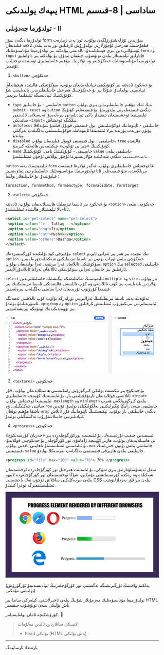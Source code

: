 # يىپەك يولىدىكى HTML ساداسى | 8-قىسىم

## تولدۇرما جەدۋىلى - II



تولدۇرما دىگەن سۆز form سۆزىدىن ئۆزلەشتۈرۈلگەن بولۇپ، تور بەت زىيارەت قىلغۇچىنىڭ ھەرخىل ئۇچۇرلارنى تولدۇرۇش ئارقىلىق تور بەت بىلەن ئالاقە قىلىدىغان ئۇسۇللىرىدىن بىرى ھېسابلىنىدۇ.  ئالدىنقى بۆلەكتە بىز تولدۇرمېغا مۇناسىۋەتلىك `form`  ۋە `input` قاتارلىق ئېلمىنىتلار بىلەن تونۇشۇپ چىققان ئىدۇق. بۇ بۆلەكتە بىز داۋاملىق تولدۇرمېغا مۇناسىۋەتلىك خەتكۈچلەر ۋە ئۇلارنىڭ مۇھىم خاسلىقلىرى ئۈستىدە توختىلىپ ئۆتىمىز.



1. `<button>` خەتكۈچى

بۇ خەتكۈچ ئادەتتە بىر كۇنۇپكىنى ئىپادىلەيدىغان بولۇپ، سۈكۈتتىكى ھالىتىدە ھېچقانداق ئىپادىسى بولمايدۇ، شۇڭا بىز بۇ خەتكۈچنىڭ ھەرخىل خاسلىقلىرىدىن پايدىلىنىپ شۇ كۇنۇپكىنىڭ ئىپادىسىگە ئېنىقلىما بىرىمىز. 

- `type` خاسلىقى - بۇ خاسلىق `button` نىڭ ئەڭ مۇھىم خاسلىقلىرىدىن بىرى بولۇپ، `submit` ، `reset` ۋە `button` دىگەن قىممەتلەرنى بىلدۈرىدۇ. بۇ قىممەتلەر كۇنۇپكا ئېلېمېنتىغا ئوخشىمىغان ئىقتىدار ياكى ئىپادىلەرنى بېرەلەيدۇ. تەپسىلاتى ئالدىنقى ساندىكى `<input>`  نىڭكىگە ئوخشاش.
- `autofocus` خاسلىقى - ئاپتوماتىك فوكۇسلىنىش. بول قىممىتى قوبۇل قىلىدۇ شۇنداقلا پۈتۈن توربەت يۈزىدە بىرلا ئىلىمىنتقا ئاپتوماتىك فوكۇسلىنىشنى بەلگىلەپ بەرگىلى بولىدۇ.
- `disabled` خاسلىقى - بول قىممىتى قوبۇل قىلىدىغان بولۇپ، `true` ھالىتىدە كۇنۇپكىنىڭ «چىرايى ئۆڭۈپ» چېكىلمەس ھالەتكە كىرىدۇ.
- `name` خاسلىقى - كۇنۇپكىنىڭ نامى. كۇنۇپكىنىڭ `value` خاسلىقى بىلەن `نامى=قىممىتى` دىگەن شەكىلدە مۇلازىمىتېرغا ئۇچۇر يوللاش ئۈچۈن ئىشلىتىلىدۇ.

`button` ئېلېمېنتىنىڭ يەنە `form` غا ئوخشاش خاسلىقلىرى بولۇپ، ئەگەر ئۇلارغا قىممەت بېرىلگەندە، شۇ قىممەتلەر ئاتا تولدۇرمېنىڭ مۇناسىۋەتلىك خاسلىقلىرىنى ئىناۋەتسىز قىلىۋېتىدۇ. بۇ خاسلىقلار بولسا :

```
formaction, formmethod, formenctype, formvalidate, formtarget 
```

2. `<select>` خەتكۈچى

بۇ خەتكۈچ بىر ئاسما تىزىملىك ھاسىللايدىغان بولۇپ، ئادەتتە `<option>` خەتكۈچى بىلەن ئاتا-بالا ئېلمىنىتلار ھالىتىدە ئىشلىتىلىدۇ.

```html
<select id="pet-select" name="pet-select">
 <option value="">-- Tallag --</option>
 <option value="dog">It</option>
 <option value="cat">Mvshvk</option>
 <option value="others">Bashqa</option>
</select>
```

يۇقىرقى كود بۆلىكىدە كۆرگىنىمىزدەك، `select` نىڭ ئىچىدە بىز ھەر بىر ئەزانى ئايرىم `option` خەتكۈچى بىلەن ئوراپ پۈتۈن بىر ئاسما تىزىملىكنى شەكىللەندۈرەلەيمىز. سۈكۈتتىكى تاللانغان ئەزا بىرىنچى ئەزا بولىدىغان بولۇپ، `option` نىڭ `selected` خاسلىقى ئارقىلىق بىز خالىغان ئەزانى سۈكۈتتىكى تاللانغان ئەزاغا ئايلاندۇرالايمىز. 

`select` ئېلېمېنتىنىڭ تەكىتلەشكە تېگىشلىك خاسلىقلىرىدىن `multiple` ۋە `size`  بار بولۇپ، بۇلاردىن پايدىلىنىپ بىز كۆپ تاللاشنى ۋە كۆپ تاللىنىش ھالىتىدىكى ئاسما تىزىملىكنىڭ بىر قېتىمدا كۆرۈنۈپ تۇرىدىغان ئەزا سانىنى بەلگىلەپ بېرەلەيمىز.

ئەلۋەتتە يەنە، ئاسما تىزىملىكنىڭ ئەزالىرىنى تۈرلەرگە بۆلۈپ كۆپ تاللاشنى ئەمەلگە ئاشۇرغىلىمۇ بولىدۇ. `optgroup` ۋە `option` ئېلېمېنتلىرىنى بىرىكتۈرۈپ ئىشلىتىش ئارقىلىق بىز تۆۋەندىكىدەك ئۈنۈمگە ئېرىشەلەيمىز.

![select-opt](img/select-opt.png)



3. `<textarea>` خەتكۈچى

بۇ خەتكۈچ بىر تېكىست بۆلىكى كىرگۈزۈش رامكىسىنى ھاسىللايدىغان بولۇپ، قۇر ئاتلاشنى قوللايدىغان ئارتۇقچىلىقى بار. بۇ ئىلىمىنتنىڭ كۆپىنچە خاسلىقلىرى  `<input>` ئېلېمېنتىغا ئوخشاش بولۇپ، `maxlength` ۋە `minlength` بىلەن كىرگۈزۈلگەن ھەرپ سانىنى چەكلىگىلى، ۋە `row` خاسلىقى بىلەن رامكا ئېگىزلىكىنى بەلگۈلىگىلى بولىدۇ. ئۇندىن باشقا مۇھىم بولغان `wrap` دىگەن خاسلىقى بار بولۇپ، تېكىستتنىڭ ئاپتوماتىك قۇر ئاتلاش ئىپادىلىرىنى خاسلاشتۇرۇپ تەڭشىگىلى بولىدۇ.

4. `<progress>` خەتكۈچى

ئىسمىدىن چىقىپ تۇرغىنىدەك، بۇ ئىلىمىنت توركۆرگۈچلەردە بىر «جەريان كۆرسەتكۈچ» نى ھاسىللايدىغان بولۇپ، ھازىر كۆپىنچە زامانىۋى تور كۆرگۈچلەر بۇ خەتكۈچنى قوللايدۇ. بۇ ئىلىمىنتنى ئىشلىتىشمۇ ناھايىتى ئاددىي بولۇپ، `max` خاسلىقى بىلەن پۈتۈن جەرياننىڭ قىممىتىنى، `value` خاسلىقى بىلەن ھازىرقى قىممىتىنى بەلگىلەپ بەرسەكلا بولىدۇ.

```html
<progress id="file" max="100" value="70"> 70% </progress>
```

سەل ئەپسۇسلۇنارلىق يىرى شۇكى، بۇ ئىلىمىنت ھەرخىل تور كۆرگۈچلەردە ئوخشىمىغان شەكىلدە ۋە رەڭدە كۆرسىتىلىشى مۇمكىن، شۇڭا ئوخشىمىغان تور كۆرگۈچلەردە لايىھە بىلەن بىردەكلىكنى ساقلاش ئۈچۈن ئەڭ ياخشىسى CSS بىلەن بىر قۇر پەردازلىۋىتىپ ئىشلىتىشىمىزگە توغرا كىلىدۇ.

![img/progress-multi.png](img/progress-multi.png)

(بەلكىم ۋاقىتنىڭ ئۆزگىرىشىگە ئەگىشىپ تور كۆرگۈچلەرنىڭ ئىپادىسىدىمۇ ئۆزگۈرۈش بولىشى مۇمكىن)





تولدۇرمېغا مۇناسىۋەتلىك مەزمۇنلار شۇنىڭ بىلەن ئاخىرلاشتى. كېلەركى ساندا بىز HTML باش بۆلىكى بىلەن تونۇشۇپ چىقىمىز.

 كۆرۈشكىچە ئامان بولغايسىلەر. 👋







> كىيىنكى سانلاردىن ئالدىن مەلۇمات:
>
> * head بۆلىكى (HTML باش بۆلىكى)

---

يازمىدا: ئارسايبەگ

